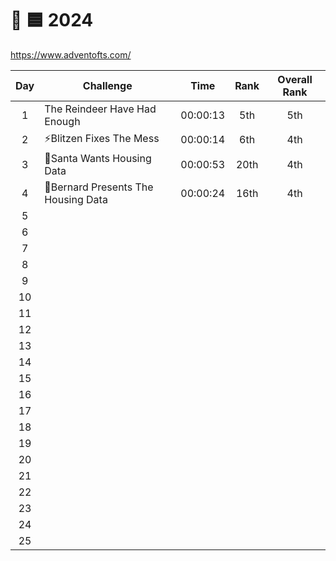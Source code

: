 # 🎄 🟦 2024

<https://www.adventofts.com/>

| Day | Challenge                           |   Time   | Rank | Overall Rank |
| :-: | ----------------------------------- | :------: | :--: | :----------: |
|  1  | The Reindeer Have Had Enough        | 00:00:13 | 5th  |     5th      |
|  2  | ⚡Blitzen Fixes The Mess            | 00:00:14 | 6th  |     4th      |
|  3  | 🎅Santa Wants Housing Data          | 00:00:53 | 20th |     4th      |
|  4  | 🎩Bernard Presents The Housing Data | 00:00:24 | 16th |     4th      |
|  5  |                                     |          |      |
|  6  |                                     |          |      |
|  7  |                                     |          |      |
|  8  |                                     |          |      |
|  9  |                                     |          |      |
| 10  |                                     |          |      |
| 11  |                                     |          |      |
| 12  |                                     |          |      |
| 13  |                                     |          |      |
| 14  |                                     |          |      |
| 15  |                                     |          |      |
| 16  |                                     |          |      |
| 17  |                                     |          |      |
| 18  |                                     |          |      |
| 19  |                                     |          |      |
| 20  |                                     |          |      |
| 21  |                                     |          |      |
| 22  |                                     |          |      |
| 23  |                                     |          |      |
| 24  |                                     |          |      |
| 25  |                                     |          |      |
